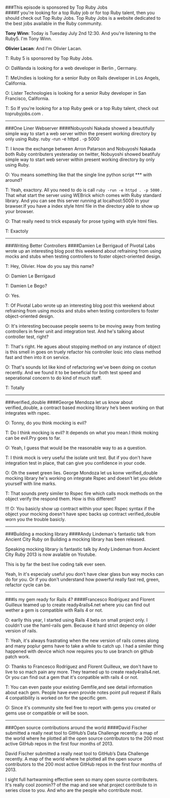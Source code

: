 ###This episode is sponsored by Top Ruby Jobs  
####If you're looking for a top Ruby job or for top Ruby talent, then you should check out Top Ruby Jobs. Top Ruby Jobs is a website dedicated to the best jobs available in the Ruby community.

**Tony Winn**: Today is Tuesday July 2nd 12:30. And you're listening to the Ruby5. I'm Tony Winn.

**Olivier Lacan**: And I'm Olivier Lacan.

T: Ruby 5 is sponsored by Top Ruby Jobs.

O:  DaWanda is looking for a web developer in Berlin , Germany.

T: MeUndies is looking for a senior Ruby on Rails developer in Los Angels, California.

O: Lister Technologies is looking for a senior Ruby developer in San Francisco, California.

T: So If you're looking for a top Ruby geek or a top Ruby talent, check out toprubyjobs.com .

---

###One Liner Webserver
####Nobuyoshi Nakada showed a beautifully simple way to start a web server within the present working directory by only using Ruby. ruby -run -e httpd . -p 5000

T: I know the exchange between Arron Patarson and Nobuyoshi Nakada both Ruby contributers yesteraday on twitter, Nobuyoshi showed beatifuly simple way to start web server within present working directory by only using Ruby.

O: You means something like that the single line python script *** with around?

T: Yeah, exactory. All you need to do is call `ruby -run -e httpd . -p 5000` .
That what start the server using WEBrick which comes with Ruby standard library. And you can see this server running at localhost:5000 in your brawser.If you have a index style html file in the directory able to show up your browser.

O: That really need to trick espasaly for prose typing with style html files.

T: Exactoly

---
 	
###Writing Better Controllers
####Damien Le Berrigaud of Pivotal Labs wrote up an interesting blog post this weekend about refraining from using mocks and stubs when testing controllers to foster object-oriented design.

T: Hey, Olivier. How do you say this name?

O: Damien Le Berrigaud

T: Damien Le Bego?

O: Yes.

T: Of Pivotal Labo wrote up an interesting blog post this weekend about refraining from using mocks and stubs when testing contorollers to foster object-oriented design.

O: It's interesting becouase people seems to be moving away from testing controllers in fever unit and integration test. And he's talking about controller test, right?

T: That's right. He agues about stopping method on any instance of object is this smell in goes on truely refactor his controller losic into class method fast and then into it on service.

O: That's sounds lot like kind of refactoring we've been doing on cootun  recently. And we found it to be beneficial for both test speed and seperational concern to do kind of much staff.

T: Totally

---

###verified_double
####George Mendoza let us know about verified_double, a contract based mocking library he’s been working on that integrates with rspec.

O: Tonny, do you think mocking is evil?

T: Do I think mocking is evil? It depends on what you mean.I think moking can be evil.Pry goes to far.

O: Yeah, I guess that would be the reasonable way to as a question.

T: I think mock is very useful the isolate unit test. But if you don't have integration test in place, that can give you confidence in your code.

O: Oh the sweet green lies. George Mondoza let us konw verified_double mocking library he's working on integrate Rspec and doesn't let you delute yourself with line marks.

T: That sounds prety similer to Rspec fire which calls mock methods on the object verify the respond them. How is this different?

!!!
O: You basicly show up contract within your spec  Rspec syntax if the object your mocking doesn't have spec backs up contract verified_double worn you the trouble basicly.

---

###Building a mocking library
####Andy Lindeman's fantastic talk from Ancient City Ruby on Building a mocking library has been released.

Speaking mocking library is fantastic talk by Andy Lindeman from Ancient City Ruby 2013 is now avalable on Youtube.

This is by far the best live coding talk ever seen.

Yeah, In it's especialy useful you don't have clear glass bun way mocks can do for you. Or if you don't understand how powerful really fast red, green, refactor cycle can be.

---

###Is my gem ready for Rails 4?
####Francesco Rodríguez and Florent Guilleux teamed up to create ready4rails4.net where you can find out wether a gem is compatible with Rails 4 or not.

O: earlly this year, I started using Rails 4 beta on small project only. I couldn't use the haml-rails gem. Because it hard strict depency on older version of rails.

T: Yeah, it's always frastrating when the new version of rails comes along and many poplur gems have to take a while to catch up. I had a similer thing happened with device  which now requires you to use branch on github patch work.

O: Thanks to Francesco Rodríguez and Florent Guilleux, we don't have to live to so mach pain any more. They teamed up to create ready4rails4.net. Or you can find out a gem that it's conpatible with rails 4 or not.

T: You can even paste your existing Gemfile,and see detail information about each gem. People have even provide notes point pull request if Rails 4 conpatibility is worked on for the specific gem.

O: Since it's community site feel free to report with gems you created or gems use or compatible or will be soon.

---

###Open source contributions around the world
####David Fischer submitted a really neat tool to GitHub’s Data Challenge recently: a map of the world where he plotted all the open source contributors to the 200 most active GitHub repos in the first four months of 2013.

David Fischer submitted a really neat tool to GitHub’s Data Challenge recently. A map of the world where he plotted all the open source contributors to the 200 most active GitHub repos in the first four months of 2013.

I sight full hartwarming effective seen so many open source contributers. It's really cool zoomin?? of the map and see what project contribute to in series close to you. And who are the people who contribute most.